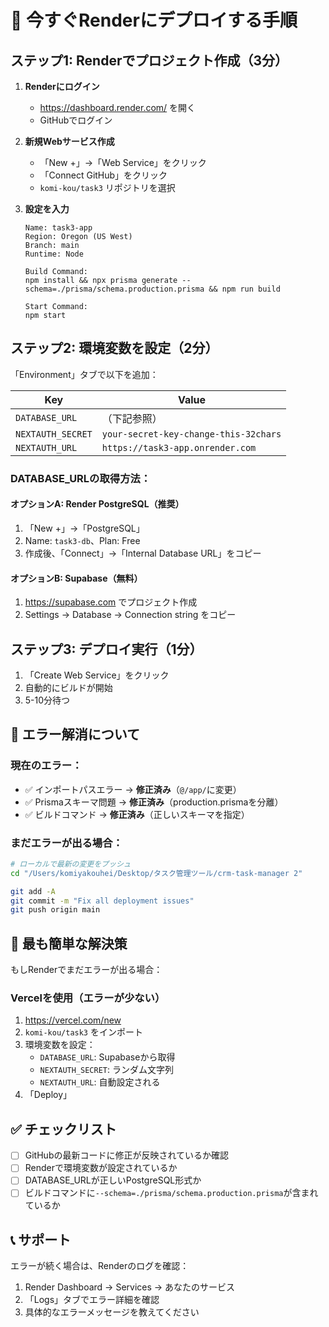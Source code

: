 # 🚀 今すぐRenderにデプロイする手順

## ステップ1: Renderでプロジェクト作成（3分）

1. **Renderにログイン**
   - https://dashboard.render.com/ を開く
   - GitHubでログイン

2. **新規Webサービス作成**
   - 「New +」→「Web Service」をクリック
   - 「Connect GitHub」をクリック
   - `komi-kou/task3` リポジトリを選択

3. **設定を入力**
   ```
   Name: task3-app
   Region: Oregon (US West)
   Branch: main
   Runtime: Node
   
   Build Command:
   npm install && npx prisma generate --schema=./prisma/schema.production.prisma && npm run build
   
   Start Command:
   npm start
   ```

## ステップ2: 環境変数を設定（2分）

「Environment」タブで以下を追加：

| Key | Value |
|-----|-------|
| `DATABASE_URL` | （下記参照） |
| `NEXTAUTH_SECRET` | `your-secret-key-change-this-32chars` |
| `NEXTAUTH_URL` | `https://task3-app.onrender.com` |

### DATABASE_URLの取得方法：

#### オプションA: Render PostgreSQL（推奨）
1. 「New +」→「PostgreSQL」
2. Name: `task3-db`、Plan: Free
3. 作成後、「Connect」→「Internal Database URL」をコピー

#### オプションB: Supabase（無料）
1. https://supabase.com でプロジェクト作成
2. Settings → Database → Connection string をコピー

## ステップ3: デプロイ実行（1分）

1. 「Create Web Service」をクリック
2. 自動的にビルドが開始
3. 5-10分待つ

## 🔧 エラー解消について

### 現在のエラー：
- ✅ インポートパスエラー → **修正済み**（`@/app/`に変更）
- ✅ Prismaスキーマ問題 → **修正済み**（production.prismaを分離）
- ✅ ビルドコマンド → **修正済み**（正しいスキーマを指定）

### まだエラーが出る場合：

```bash
# ローカルで最新の変更をプッシュ
cd "/Users/komiyakouhei/Desktop/タスク管理ツール/crm-task-manager 2"

git add -A
git commit -m "Fix all deployment issues"
git push origin main
```

## 🎯 最も簡単な解決策

もしRenderでまだエラーが出る場合：

### Vercelを使用（エラーが少ない）

1. https://vercel.com/new
2. `komi-kou/task3` をインポート
3. 環境変数を設定：
   - `DATABASE_URL`: Supabaseから取得
   - `NEXTAUTH_SECRET`: ランダム文字列
   - `NEXTAUTH_URL`: 自動設定される
4. 「Deploy」

## ✅ チェックリスト

- [ ] GitHubの最新コードに修正が反映されているか確認
- [ ] Renderで環境変数が設定されているか
- [ ] DATABASE_URLが正しいPostgreSQL形式か
- [ ] ビルドコマンドに`--schema=./prisma/schema.production.prisma`が含まれているか

## 📞 サポート

エラーが続く場合は、Renderのログを確認：
1. Render Dashboard → Services → あなたのサービス
2. 「Logs」タブでエラー詳細を確認
3. 具体的なエラーメッセージを教えてください